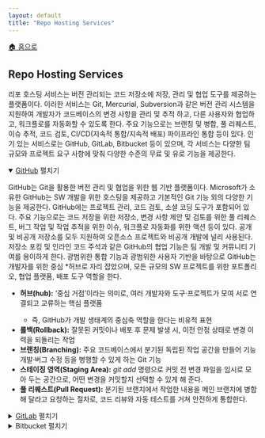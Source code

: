 ```yaml
---
layout: default
title: "Repo Hosting Services"
---
```


<p class="breadcrumb"><a href="/cs_study/home.html">🏠 홈으로</a></p>

<section>
  <h2>Repo Hosting Services</h2>
  <p>
    리포 호스팅 서비스는 버전 관리되는 코드 저장소에 저장, 관리 및 협업 도구를 제공하는 플랫폼이다. 이러한 서비스는
        Git, Mercurial, Subversion과 같은 버전 관리 시스템을 지원하여 개발자가 코드베이스의 변경 사항을 관리 및 추적
        하고, 다른 사용자와 협업하고, 워크플로를 자동화할 수 있도록 한다. 주요 기능으로는 브랜칭 및 병합, 풀 리퀘스트,
        이슈 추적, 코드 검토, CI/CD(지속적 통합/지속적 배포) 파이프라인 통합 등이 있다. 인기 있는 서비스로는 GitHub, 
        GitLab, Bitbucket 등이 있으며, 각 서비스는 다양한 팀 규모와 프로젝트 요구 사항에 맞춰 다양한 수준의 무료 및
        유로 기능을 제공한다.
  </p>
</section>

<details open>
<summary><a href="category/repo_hosting_services/github.html">GitHub</a> <span class="indicator">펼치기</span></summary>
<div class="accordion-content">
    <p>GitHub는 Git을 활용한 버전 관리 및 협업을 위한 웹 기반 플랫폼이다. Microsoft가 소유한 GitHub는 SW 개발을 위한
    호스팅을 제공하고 기본적인 Git 기능 외의 다양한 기능을 제공한다. GitHub에는 프로젝트 관리, 코드 검토, 소셜 코딩
    도구가 포함되어 있다. 주요 기능으로는 코드 저장을 위한 저장소, 변경 사항 제안 및 검토를 위한 풀 리퀘스트, 버그 작업
    및 작업 추적을 위한 이슈, 워크플로 자동화를 위한 액션 등이 있다. 공개 및 비공개 저장소를 모두 지원하여 오픈소스
    프로젝트와 비공개 개발에 널리 사용된다. 저장소 포킹 및 인라인 코드 주석과 같은 GitHub의 협업 기능은 팀 개발
    및 커뮤니티 기여를 용이하게 한다. 광범위한 통합 기능과 광범위한 사용자 기반을 바탕으로 GitHub는 개발자를 위한 중심
    *허브로 자리 잡았으며, 모든 규모의 SW 프로젝트를 위한 포트폴리오, 협업 플랫폼, 배포 도구 역할을 한다.
</p>

<ul>
    <li><strong>허브(hub):</strong> ‘중심 거점’이라는 의미로, 여러 개발자와 도구·프로젝트가 모여 서로 연결되고 교류하는 핵심 플랫폼</li>
    <ul>
    <li>즉, GitHub가 개발 생태계의 중심축 역할을 한다는 비유적 표현</li>
    </ul>
    <li><strong>롤백(Rollback):</strong> 잘못된 커밋이나 배포 후 문제 발생 시, 이전 안정 상태로 변경 이력을 되돌리는 작업 </li>
    <li><strong>브랜칭(Branching):</strong> 주요 코드베이스에서 분기된 독립된 작업 공간을 만들어 기능 개발·버그 수정 등을 병행할 수 있게 하는 Git 기능</li>
    <li><strong>스테이징 영역(Staging Area):</strong> <em>git add</em> 명령으로 커밋 전 변경 파일을 임시로 모아 두는 공간으로, 어떤 변경을 커밋할지 선택할 수 있게 해 준다.</li>
    <li><strong>풀 리퀘스트(Pull Request):</strong> 분기된 브랜치에서 작업한 내용을 메인 브랜치에 병합해 달라고 요청하는 절차로, 코드 리뷰와 자동 테스트를 거쳐 안전하게 통합한다.</li>
</ul>

</div>
</details>

<details>
<summary><a href="category/repo_hosting_services/gitlab.html">GitLab</a> <span class="indicator">펼치기</span></summary>
<div class="accordion-content">
    <p>GitLab은 SW 개발 라이프사이클을 위한 완벽한 솔루션을 제공하는 웹 기반 *DevOps 플랫폼이다. 소스 코드 관리, 
    *지속적 통합/지속적 배포(CI/CD), 이슈 추적 등 다양한 기능을 *단일 애플리케이션에 통합하여 제공한다. GitLab은 Git 
    저장소를 지원하며, GitHub의 풀 리퀘스트와 유사한 병합 요청, 위키 페이지, 이슈 보드 등의 기능을 제공합니다. DevOps 
    실행 방식을 강조하여 *CI/CD 파이프라인, *컨테이너 레지스트리, *쿠버네티스 통합 기능을 기본 제공한다. GitLab은 *클라우드 
    호스팅 및 *셀프 호스팅 옵션을 모두 제공하여 기업의 배포 유연성을 높인다. GitLab의 *올인원 접근 방식은 다른 생태계에서는 
    여러 도구가 필요할 수 있는 기능을 포함하고 있어 경쟁사와 차별화된다. GitLab은 계획부터 모니터링까지 DevOps 라이프사이클 
    전체에 중점을 두고 있어 개발 워크플로우를 위한 통합 플랫폼을 찾는 기업과 팀에게 인기가 높다.
</p>

<ul>
    <li><strong>DevOps:</strong> 개발(Development)과 운영(Operations)의 경계를 허물어 협업·자동화를 통해 빠르고 안정적인 SW 제공을 실현하는 문화·방법론</li>
    <li><strong>CI/CD:</strong> 코드 통합(CI)과 지속적 배포/전달(CD)을 자동화해 빌드→테스트→배포 전 과정을 효율화하는 기법</li>
    <li><strong>단일 애플리케이션(모놀리식):</strong> 기능들을 하나의 배포 단위로 묶어 운영하는 구조로, 구현이 단순하지만 서비스 확장·유연성에 제약이 있음</li>
    <li><strong>CI/CD 파이프라인:</strong> 코드 커밋부터 프로덕션 배포까지 빌드·테스트·배포 단계를 연속적으로 실행하는 자동화된 워크플로우</li>
    <li><strong>컨테이너 레지스트리:</strong> Docker 이미지 등의 컨테이너 패키지를 저장·버전 관리·배포할 수 있는 중앙 저장소 서비스(예: Docker Hub)</li>
    <li><strong>쿠버네티스 통합 기능:</strong> CI/CD 도구가 Kubernetes 클러스터와 연동되어 컨테이너 배포·스케일링·롤백 등을 자동으로 수행하도록 지원하는 기능</li>
    <li><strong>클라우드 호스팅 및 셀프 호스팅:</strong> AWS·GCP 같은 외부 클라우드에 인프라를 맡기거나, 자체 서버에 소프트웨어를 설치해 운영하는 두 가지 방식</li>
    <li><strong>올인원 접근 방식:</strong> 빌드·테스트·배포·모니터링 등 개발·운영에 필요한 모든 기능을 하나의 플랫폼이나 도구에서 통합 제공하는 방식</li>
</ul>
</div>
</details>

<details>
<summary>Bitbucket <span class="indicator">펼치기</span></summary>
<div class="accordion-content">
    <p>Bitbucket은 Atlassian이 소유한 웹 기반 버전 관리 저장소 호스팅 서비스이다. 주로 Git 버전 관리 시스템을 사용하며, 
    클라우드 호스팅 및 셀프 호스팅 옵션을 모두 제공한다. Bitbucket은 코드 검토를 위한 풀 리퀘스트, 브랜치 권한 부여, 
    코드에 대한 인라인 주석 등의 기능을 제공한다. Jira 및 Trello와 같은 다른 Atlassian 제품과 완벽하게 통합되어 이미 
    Atlassian 도구를 사용 중인 팀에서 인기가 높다. Bitbucket은 Bitbucket 파이프라인을 통해 지속적 통합(CI) 및 
    배포(DDP)를 지원한다. 소규모 팀을 위한 무제한 개인 저장소를 제공하여 소규모 조직에서도 비용 효율적으로 사용할 수 있다.
</p>
</div>
</details>
